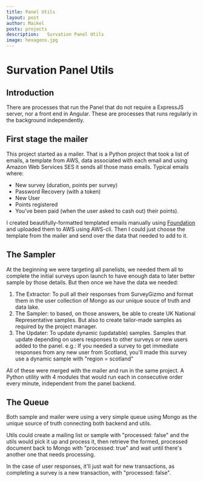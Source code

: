 ```yaml
---
title: Panel Utils
layout: post
author: Maikel
posts: projects
description:   Survation Panel Utils 
image: hexagons.jpg
---
```

# Survation Panel Utils

## Introduction

There are processes that run the Panel that do not require a ExpressJS server, nor a front end in Angular. These are processes that runs regularly in the background independently. 

## First stage the mailer

This project started as a mailer. That is a Python project that took a list of emails, a template from AWS, data associated with each email and using Amazon Web Services SES it sends all those mass emails. Typical emails where:
* New survey (duration, points per survey)
* Password Recovery (with a token)
* New User
* Points registered
* You've been paid (when the user asked to cash out) their points). 

I created beautifully-formatted templated emails manually using  [Foundation](https://get.foundation/emails.html) and uploaded them to AWS using AWS-cli. Then I could just choose the template from the mailer and send over the data that needed to add to it. 

## The Sampler

At the beginning we were targeting all panelists, we needed them all to complete the initial surveys upon launch to have enough data to later better sample by those details. But then once we have the data we needed:

1. The Extractor: To pull all their responses from SurveyGizmo and format them in the user collection of Mongo as our unique souce of truth and data lake. 
2. The Sampler: to based, on those answers, be able to create UK National Representative samples. But also to create tailor-made samples as required by the project manager. 
3. The Updater: To update dynamic (updatable) samples. Samples that update depending on users responses to other surveys or new users added to the panel. e.g.: If you needed a survey to get immediate responses from any new user from Scotland, you'll made this survey use a dynamic sample with "region = scotland"

All of these were merged with the mailer and run in the same project. A Python utility with 4 modules that would run each in consecutive order every minute, independent from the panel backend. 

## The Queue

Both sample and mailer were using a very simple queue using Mongo as the unique source of truth connecting both backend and utils. 

Utils could create a mailing list or sample with "processed: false" and the utils would pick it up and process it, then retrieve the formed, processed document back to Mongo with "processed: true" and wait until there's another one that needs processing. 

In the case of user responses, it'll just wait for new transactions, as completing a survey is a new transaction, with "processed: false".

